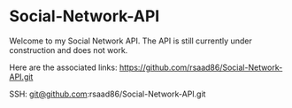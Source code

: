 # Social-Network-API

Welcome to my Social Network API. The API is still currently under construction and does not work.

Here are the associated links:
https://github.com/rsaad86/Social-Network-API.git

SSH: git@github.com:rsaad86/Social-Network-API.git
